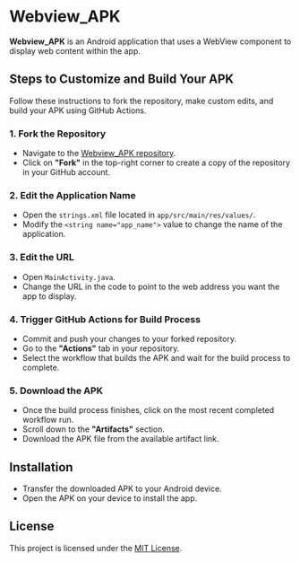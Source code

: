 # Webview_APK

**Webview_APK** is an Android application that uses a WebView component to display web content within the app.

## Steps to Customize and Build Your APK

Follow these instructions to fork the repository, make custom edits, and build your APK using GitHub Actions.

### 1. Fork the Repository

- Navigate to the [Webview_APK repository](https://github.com/xdrfvgz/Webview_APK/).
- Click on **"Fork"** in the top-right corner to create a copy of the repository in your GitHub account.

### 2. Edit the Application Name

- Open the `strings.xml` file located in `app/src/main/res/values/`.
- Modify the `<string name="app_name">` value to change the name of the application.

### 3. Edit the URL

- Open `MainActivity.java`.
- Change the URL in the code to point to the web address you want the app to display.

### 4. Trigger GitHub Actions for Build Process

- Commit and push your changes to your forked repository.
- Go to the **"Actions"** tab in your repository.
- Select the workflow that builds the APK and wait for the build process to complete.

### 5. Download the APK

- Once the build process finishes, click on the most recent completed workflow run.
- Scroll down to the **"Artifacts"** section.
- Download the APK file from the available artifact link.

## Installation

- Transfer the downloaded APK to your Android device.
- Open the APK on your device to install the app.

## License

This project is licensed under the [MIT License](LICENSE).
